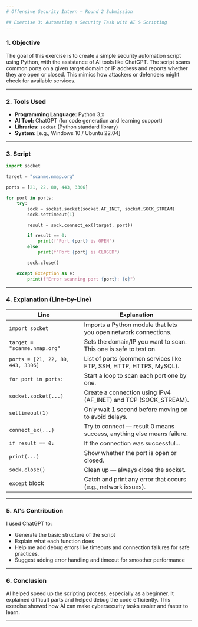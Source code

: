 ```yaml
---
# Offensive Security Intern – Round 2 Submission

## Exercise 3: Automating a Security Task with AI & Scripting
---
```


### 1. Objective
The goal of this exercise is to create a simple security automation script using Python, with the assistance of AI tools like ChatGPT. The script scans common ports on a given target domain or IP address and reports whether they are open or closed. This mimics how attackers or defenders might check for available services.

---

### 2. Tools Used
- **Programming Language:** Python 3.x  
- **AI Tool:** ChatGPT (for code generation and learning support)  
- **Libraries:** `socket` (Python standard library)  
- **System:** [e.g., Windows 10 / Ubuntu 22.04]

---

### 3. Script
```python
import socket

target = "scanme.nmap.org"  

ports = [21, 22, 80, 443, 3306]

for port in ports:
    try:
        sock = socket.socket(socket.AF_INET, socket.SOCK_STREAM)
        sock.settimeout(1)  

        result = sock.connect_ex((target, port))

        if result == 0:
            print(f"Port {port} is OPEN")
        else:
            print(f"Port {port} is CLOSED")

        sock.close()  

    except Exception as e:
        print(f"Error scanning port {port}: {e}")
```

---

### 4. Explanation (Line-by-Line)
| Line | Explanation |
|------|-------------|
| `import socket` | Imports a Python module that lets you open network connections. |
| `target = "scanme.nmap.org"` | Sets the domain/IP you want to scan. This one is safe to test on. |
| `ports = [21, 22, 80, 443, 3306]` | List of ports (common services like FTP, SSH, HTTP, HTTPS, MySQL). |
| `for port in ports:` | Start a loop to scan each port one by one. |
| `socket.socket(...)` | Create a connection using IPv4 (AF_INET) and TCP (SOCK_STREAM). |
| `settimeout(1)` | Only wait 1 second before moving on to avoid delays. |
| `connect_ex(...)` | Try to connect — result 0 means success, anything else means failure. |
| `if result == 0:` | If the connection was successful... |
| `print(...)` | Show whether the port is open or closed. |
| `sock.close()` | Clean up — always close the socket. |
| `except` block | Catch and print any error that occurs (e.g., network issues). |

---

### 5. AI's Contribution
I used ChatGPT to:
- Generate the basic structure of the script
- Explain what each function does
- Help me add debug errors like timeouts and connection failures for safe practices.
- Suggest adding error handling and timeout for smoother performance

---

### 6. Conclusion
AI helped speed up the scripting process, especially as a beginner. It explained difficult parts and helped debug the code efficiently. This exercise showed how AI can make cybersecurity tasks easier and faster to learn.

---
